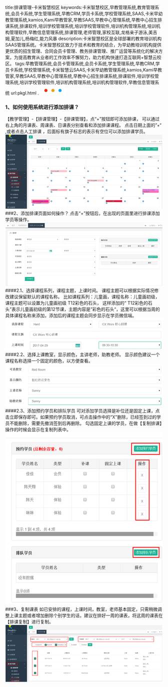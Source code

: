 title:排课管理-卡米智慧校区
keywords:卡米智慧校区,早教管理系统,教育管理系统,会员卡系统,学生管理系统,早教CRM,学员卡系统,学校管理系统,SAAS,卡米早幼教管理系统,kamios,Kami早教管家,早教SAAS,早教中心管理系统,早教中心招生排课系统,排课软件,培训学校管理系统,培训学校管理软件,培训机构管理系统,培训机构管理软件,早教信息管理系统,排课管理,老师管理,家校互联,龙格亲子游泳,美吉姆,夏加儿,杨梅红,能力风暴
description:卡米智慧校区是全球部署的教育培训机构SAAS管理系统。卡米智慧校区致力于技术和教育的结合，为早幼教培训机构提供更优质的招生管理、合同会员卡管理、教务排课管理、推广运营等系统化的解决方案，为提高教育从业者的工作效率不懈努力，助力机构快速打造互联网+智慧云校区。
tags:早教管理系统,会员卡管理系统,会员卡系统,学生管理系统,早教CRM,学员卡系统,学校管理系统,卡米智慧云SAAS,卡米早幼教管理系统,kamios,Kami早教管家,早教SAAS,早教中心管理系统,早教中心招生排课系统,排课软件,培训学校管理系统,培训学校管理软件,培训机构管理系统,培训机构管理软件,早教信息管理系统
url:pkgl.html
![](/基础数据设置/_image/2017-06-13-21-01-45.jpg)
### 1、如何使用系统进行添加排课？
【教学管理】-【排课管理】-【排课管理】，点“+”按钮即可添加排课，
可以通过右上角的月课表、周课表、日课表分别查看和添加排课课程。
点击日期上面的”+“ ,或者点击人工排课 ，后面标有旗子标志的表示有空位可以添加排课学员。
![](./_image/2017-05-03-13-41-39.png)
###2、添加排课页面如何操作？
点击“+”按钮后，在出现的页面里进行排课添加学员等操作。
![](./_image/2017-05-03-13-42-19.png)
####2.1、选择课程系列，课程主题，上课时间。
课程主题可以根据实际情况修改建议保留默认的课程名称。
比如课程系列：儿童画，课程名称：儿童画初级，课程主题可以设置为儿童画初级 T12彩色的石头，
这样添加的“ T12彩色的石头”表示儿童画初级的第12节课，主题内容是”彩色的石头“，这里可以根据当周的具体课程名称来添加，添加后的课程主题会同步显示在学员微信端。
![](./_image/2017-05-03-13-42-33.png)
####2.2、选择上课教室，显示颜色，主讲老师，助教老师。
显示颜色建议一个课程名称选择一个固定的颜色，以方便查看。
![](./_image/2017-05-03-13-42-47.png)
####2.3、添加预约学员和排队学员
可对添加学员选择是补位还是固定上课，点击立即保存即可。如果预约学员取消，可点击操作中的“X”删除，已经签到过的学员不能删除，需要先撤消签到后再删除。
勾选固定上课的学员，在做【复制排课】操作的时候会显示在复制列表中。
![](./_image/2017-05-03-13-44-03.png)
###3、复制课表
如已安排的课程，上课时间，教室，老师基本固定，只需稍微调整上课主题或者增加删除个别学生的话，建议在排好一周的课表，将这周的课表在【排课复制】进行复制。
![](./_image/2017-05-03-13-44-18.png)